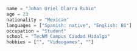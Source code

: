 ```py 
name = "Johan Uriel Olarra Rubio"
age = 23
nationality = "Mexican"
languages = ["Spanish: native", "English: B1"]
occupation = "Student"
school = "TecNM Campus Ciudad Hidalgo"
hobbies = ["", "Videogames", ""]
```
<!---
JUOR999/JUOR999 is a ✨ special ✨ repository because its `README.md` (this file) appears on your GitHub profile.
You can click the Preview link to take a look at your changes.
--->
